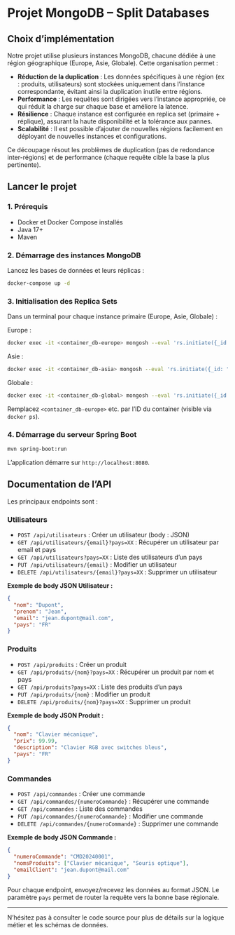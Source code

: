 # Projet MongoDB – Split Databases

## Choix d’implémentation

Notre projet utilise plusieurs instances MongoDB, chacune dédiée à une région géographique (Europe, Asie, Globale). Cette organisation permet :
- **Réduction de la duplication** : Les données spécifiques à une région (ex : produits, utilisateurs) sont stockées uniquement dans l’instance correspondante, évitant ainsi la duplication inutile entre régions.
- **Performance** : Les requêtes sont dirigées vers l’instance appropriée, ce qui réduit la charge sur chaque base et améliore la latence.
- **Résilience** : Chaque instance est configurée en replica set (primaire + réplique), assurant la haute disponibilité et la tolérance aux pannes.
- **Scalabilité** : Il est possible d’ajouter de nouvelles régions facilement en déployant de nouvelles instances et configurations.

Ce découpage résout les problèmes de duplication (pas de redondance inter-régions) et de performance (chaque requête cible la base la plus pertinente).

## Lancer le projet

### 1. Prérequis
- Docker et Docker Compose installés
- Java 17+
- Maven

### 2. Démarrage des instances MongoDB

Lancez les bases de données et leurs réplicas :
```bash
docker-compose up -d
```

### 3. Initialisation des Replica Sets
Dans un terminal pour chaque instance primaire (Europe, Asie, Globale) :

Europe :
```bash
docker exec -it <container_db-europe> mongosh --eval 'rs.initiate({_id: "rs-europe", members: [{ _id: 0, host: "db-europe:27017" }, { _id: 1, host: "db-europe-replica:27017" }]})'
```
Asie :
```bash
docker exec -it <container_db-asia> mongosh --eval 'rs.initiate({_id: "rs-asia", members: [{ _id: 0, host: "db-asia:27017" }, { _id: 1, host: "db-asia-replica:27017" }]})'
```
Globale :
```bash
docker exec -it <container_db-global> mongosh --eval 'rs.initiate({_id: "rs-global", members: [{ _id: 0, host: "db-global:27017" }]})'
```

Remplacez `<container_db-europe>` etc. par l’ID du container (visible via `docker ps`).

### 4. Démarrage du serveur Spring Boot
```bash
mvn spring-boot:run
```

L’application démarre sur `http://localhost:8080`.

## Documentation de l’API

Les principaux endpoints sont :

### Utilisateurs
- `POST /api/utilisateurs` : Créer un utilisateur (body : JSON)
- `GET /api/utilisateurs/{email}?pays=XX` : Récupérer un utilisateur par email et pays
- `GET /api/utilisateurs?pays=XX` : Liste des utilisateurs d’un pays
- `PUT /api/utilisateurs/{email}` : Modifier un utilisateur
- `DELETE /api/utilisateurs/{email}?pays=XX` : Supprimer un utilisateur

**Exemple de body JSON Utilisateur :**
```json
{
  "nom": "Dupont",
  "prenom": "Jean",
  "email": "jean.dupont@mail.com",
  "pays": "FR"
}
```

### Produits
- `POST /api/produits` : Créer un produit
- `GET /api/produits/{nom}?pays=XX` : Récupérer un produit par nom et pays
- `GET /api/produits?pays=XX` : Liste des produits d’un pays
- `PUT /api/produits/{nom}` : Modifier un produit
- `DELETE /api/produits/{nom}?pays=XX` : Supprimer un produit

**Exemple de body JSON Produit :**
```json
{
  "nom": "Clavier mécanique",
  "prix": 99.99,
  "description": "Clavier RGB avec switches bleus",
  "pays": "FR"
}
```

### Commandes
- `POST /api/commandes` : Créer une commande
- `GET /api/commandes/{numeroCommande}` : Récupérer une commande
- `GET /api/commandes` : Liste des commandes
- `PUT /api/commandes/{numeroCommande}` : Modifier une commande
- `DELETE /api/commandes/{numeroCommande}` : Supprimer une commande

**Exemple de body JSON Commande :**
```json
{
  "numeroCommande": "CMD20240001",
  "nomsProduits": ["Clavier mécanique", "Souris optique"],
  "emailClient": "jean.dupont@mail.com"
}
```

Pour chaque endpoint, envoyez/recevez les données au format JSON. Le paramètre `pays` permet de router la requête vers la bonne base régionale.

---
N’hésitez pas à consulter le code source pour plus de détails sur la logique métier et les schémas de données.
